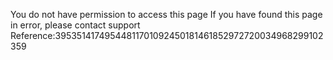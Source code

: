 You do not have permission to access this page If you have found this page in error, please contact support Reference:39535141749544811701092450181461852972720034968299102359